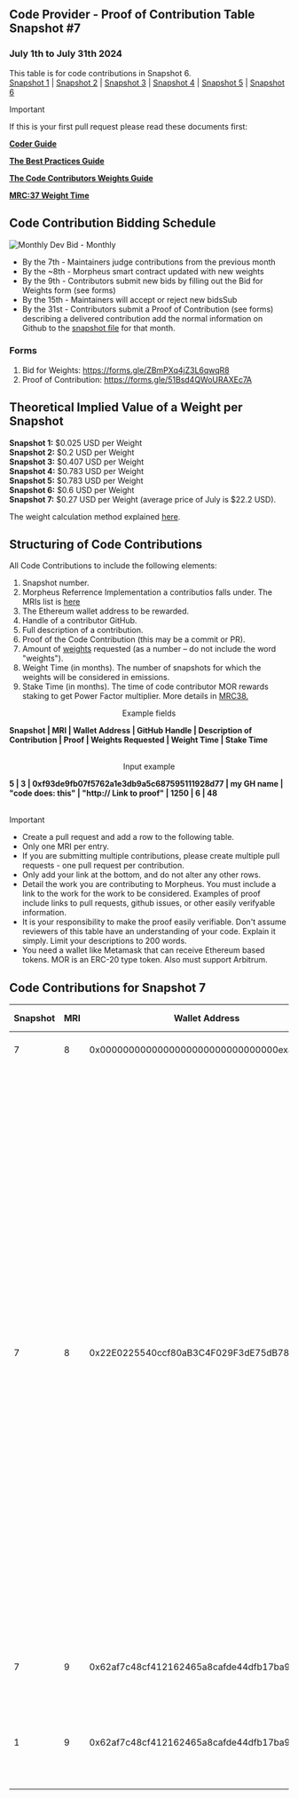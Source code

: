 ## Code Provider - Proof of Contribution Table Snapshot #7
### July 1th to July 31th 2024

This table is for code contributions in Snapshot 6.  
[Snapshot 1](https://github.com/MorpheusAIs/Docs/blob/main/Contributions/Code%20-%20Proof_Of_ContributionSnapshot1.md) | [Snapshot 2](https://github.com/MorpheusAIs/Docs/blob/main/Contributions/Code%20-%20Proof_Of_ContributionSnapshot2.md) | [Snapshot 3](https://github.com/MorpheusAIs/Docs/blob/main/Contributions/Code%20-%20Proof_Of_ContributionSnapshot3.md) | [Snapshot 4](https://github.com/MorpheusAIs/Docs/blob/main/Contributions/Code%20-%20Proof_Of_ContributionSnapshot4.md) | [Snapshot 5](https://github.com/MorpheusAIs/Docs/blob/main/Contributions/Code%20-%20Proof_Of_ContributionSnapshot5.md) | [Snapshot 6](https://github.com/MorpheusAIs/Docs/blob/main/Contributions/Code%20-%20Proof_Of_ContributionSnapshot6.md)

> [!IMPORTANT]  
> If this is your first pull request please read these documents first:
> 
> [**Coder Guide**](https://github.com/MorpheusAIs/Docs/blob/main/!KEYDOCS%20README%20FIRST!/Code%20Providers/Coder%20Guide.md)
>  
> [**The Best Practices Guide**](https://github.com/MorpheusAIs/Docs/blob/main/!KEYDOCS%20README%20FIRST!/Code%20Providers/Code%20Contributor%20Best%20Practices.md)
> 
> [**The Code Contributors Weights Guide**](https://github.com/MorpheusAIs/Docs/blob/main/!KEYDOCS%20README%20FIRST!/Code%20Providers/Code%20Contributor%20Weights%20Guide.md)
>   
> [**MRC:37 Weight Time**](https://github.com/MorpheusAIs/MRC/blob/main/IN%20PROGRESS/MRC37.md)

## Code Contribution Bidding Schedule

![Monthly Dev Bid - Monthly](https://github.com/MorpheusAIs/MRC/assets/76454555/b4c42782-ca45-4a87-9583-12357cab2e85)

- By the 7th - Maintainers judge contributions from the previous month
- By the ~8th - Morpheus smart contract updated with new weights
- By the 9th - Contributors submit new bids by filling out the Bid for Weights form (see forms) 
- By the 15th - Maintainers will accept or reject new bidsSub
- By the 31st - Contributors submit a Proof of Contribution (see forms) describing a delivered contribution add the normal information on Github to the [snapshot file](https://github.com/MorpheusAIs/Docs/tree/main/Contributions) for that month.

### Forms
1. Bid for Weights: https://forms.gle/ZBmPXq4jZ3L6qwqR8
2. Proof of Contribution: https://forms.gle/51Bsd4QWoURAXEc7A

## Theoretical Implied Value of a Weight per Snapshot
**Snapshot 1:** $0.025 USD per Weight  
**Snapshot 2:** $0.2 USD per Weight  
**Snapshot 3:** $0.407 USD per Weight  
**Snapshot 4:** $0.783 USD per Weight  
**Snapshot 5:** $0.783 USD per Weight  
**Snapshot 6:** $0.6 USD per Weight  
**Snapshot 7:** $0.27 USD per Weight (average price of July is $22.2 USD).

The weight calculation method explained [here](https://github.com/MorpheusAIs/Docs/blob/main/!KEYDOCS%20README%20FIRST!/Code%20Providers/Code%20Contributor%20Weights%20Guide.md#calculating-the-implied-value-of-weights).

## Structuring of Code Contributions

All Code Contributions to include the following elements:

1. Snapshot number.
2. Morpheus Referrence Implementation a contributios falls under. The MRIs list is [here](https://github.com/MorpheusAIs/Docs/blob/main/!KEYDOCS%20README%20FIRST!/Code%20Providers/Morpheus%20Reference%20Implementations%20(MRI).md)
3. The Ethereum wallet address to be rewarded.
4. Handle of a contributor GitHub.
5. Full description of a contribution.
6. Proof of the Code Contribution (this may be a commit or PR).
7. Amount of [weights](https://github.com/MorpheusAIs/Docs/blob/main/!KEYDOCS%20README%20FIRST!/Code%20Providers/Code%20Contributor%20Weights%20Guide.md#calculating-the-implied-value-of-weights) requested (as a number – do not include the word "weights").
8. Weight Time (in months). The number of snapshots for which the weights will be considered in emissions.
9. Stake Time (in months). The time of code contributor MOR rewards staking to get Power Factor multiplier. More details in [MRC38.](https://github.com/MorpheusAIs/MRC/blob/main/IN%20PROGRESS/MRC38.md)
   

<p align="center">Example fields</p>
<b>Snapshot | MRI | Wallet Address | GitHub Handle | Description of Contribution | Proof | Weights Requested | Weight Time | Stake Time </b>
<br><br>
<p align="center">Input example</p>
<b>5 | 3 | 0xf93de9fb07f5762a1e3db9a5c687595111928d77 | my GH name | "code does: this" | "http:// Link to proof" | 1250 | 6 | 48 </b>
<br><br>

> [!IMPORTANT]
>
> - Create a pull request and add a row to the following table.
> - Only one MRI per entry.
> - If you are submitting multiple contributions, please create multiple pull requests - one pull request per contribution.
> - Only add your link at the bottom, and do not alter any other rows.
> - Detail the work you are contributing to Morpheus. You must include a link to the work for the work to be considered. Examples of proof include links to pull requests, github issues, or other easily verifyable information.
> - It is your responsibility to make the proof easily verifiable. Don't assume reviewers of this table have an understanding of your code. Explain it simply. Limit your descriptions to 200 words.
> - You need a wallet like Metamask that can receive Ethereum based tokens. MOR is an ERC-20 type token. Also must support Arbitrum.

## Code Contributions for Snapshot 7

| **Snapshot** | **MRI** | **Wallet Address**                         | **GitHub Handle** | **Description of Contribution**        | **Proof of Contribution**   | **Weights Requested** | **Weight Time** | **Stake Time**
| ---------- | ----- | ------------------------------------------ | ----------------- | ---------------------------------- | --------------------------- | ------------- | -------- | ------ |
| 7            | 8       | 0x0000000000000000000000000000000example | contributor  | Description of Contribution  | Proof of contribution links | 1250  | 3 | 48 |
| 7            | 8       | 0x22E0225540ccf80aB3C4F029F3dE75dB785754A3 | NirmaanAI  | Developed a claiming application/dashboard that enables capital and code contributors to connect their wallets and easily claim their rewards. The application features a simple, effective UI and follows a three-step process. First, users connect their wallets to load their accrued rewards. Second, they claim these rewards to an Arbitrum receiver address of their choice. In the final step, a timer and current balance are displayed, updating in real-time when the tokens arrive, and a confirmation card shows the updated balance and the amount of reward sent to the Arbitrum wallet. Additionally, the application includes a separate page where users can track their MOR token holdings on Arbitrum without needing to connect their wallets. This application is built directly on top of the distribution contract, ensuring direct interaction with the contract through our efficient and aesthetically pleasing UI. The streamlined claim process guarantees complete security while providing a seamless user experience. | [MOR Rewards Claim App](https://testing-2nm.pages.dev/) | 14000  | 11 | 0 |
| 7 | 9 | 0x62af7c48cf412162465a8cafde44dfb17ba96038 | antonb | Setup Morpheus Gitbook, pay for premium, fill with basic content that will be extended over time | [Morpheus Gitbook](https://morpheusai.gitbook.io/docs) | 35000  | 12 | 57 |
| 1 | 9 | 0x62af7c48cf412162465a8cafde44dfb17ba96038 | antonb | Support of MOR rewards staking launch, contract and dashboard testing and providing feedback, creating of testnet and mainnet guides and FAQ | [Testnet Guide](https://github.com/MorpheusAIs/Docs/blob/main/!KEYDOCS%20README%20FIRST!/FAQs%20%26%20Guides/Guides/MOR/Testnet/MOR%20Rewards%20Staking%20Testnet%20Contract%20Guide.md), [Mainnet Guide](https://github.com/MorpheusAIs/Docs/blob/main/!KEYDOCS%20README%20FIRST!/FAQs%20%26%20Guides/Guides/MOR/Mainnet/MOR%20Rewards%20Staking%20Mainnet%20Contract%20Guide.md), [FAQ](https://github.com/MorpheusAIs/Docs/blob/main/!KEYDOCS%20README%20FIRST!/FAQs%20%26%20Guides/MOR%20Rewards%20Staking%20FAQ.md) | 15000  | 4 | 57 |
